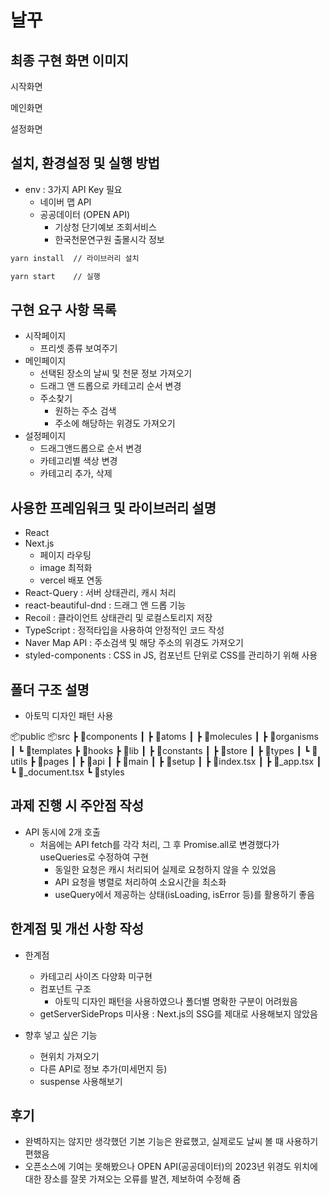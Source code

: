 # 날꾸

## 최종 구현 화면 이미지
    
  시작화면
  
  
  메인화면
  
  
  설정화면
    
    
## 설치, 환경설정 및 실행 방법

  - env : 3가지 API Key 필요
      - 네이버 맵 API
      - 공공데이터 (OPEN API)
          - 기상청 단기예보 조회서비스
          - 한국천문연구원 출몰시각 정보
  
  ```bash
  yarn install  // 라이브러리 설치
  
  yarn start    // 실행
  ```
    
## 구현 요구 사항 목록
  - 시작페이지
      - 프리셋 종류 보여주기
  - 메인페이지
      - 선택된 장소의 날씨 및 천문 정보 가져오기
      - 드래그 앤 드롭으로 카테고리 순서 변경
      - 주소찾기
          - 원하는 주소 검색
          - 주소에 해당하는 위경도 가져오기
  - 설정페이지
      - 드래그앤드롭으로 순서 변경
      - 카테고리별 색상 변경
      - 카테고리 추가, 삭제
## 사용한 프레임워크 및 라이브러리 설명

  - React
  - Next.js
    - 페이지 라우팅
    - image 최적화
    - vercel 배포 연동
  - React-Query : 서버 상태관리, 캐시 처리
  - react-beautiful-dnd : 드래그 앤 드롭 기능
  - Recoil : 클라이언트 상태관리 및 로컬스토리지 저장
  - TypeScript : 정적타입을 사용하여 안정적인 코드 작성
  - Naver Map API : 주소검색 및 해당 주소의 위경도 가져오기
  - styled-components : CSS in JS, 컴포넌트 단위로 CSS를 관리하기 위해 사용

  ##  폴더 구조 설명

  - 아토믹 디자인 패턴 사용

📦public
📦src
 ┣ 📂components
 ┃ ┣ 📂atoms
 ┃ ┣ 📂molecules
 ┃ ┣ 📂organisms
 ┃ ┗ 📂templates
 ┣ 📂hooks
 ┣ 📂lib
 ┃ ┣ 📂constants
 ┃ ┣ 📂store
 ┃ ┣ 📂types
 ┃ ┗ 📂utils
 ┣ 📂pages
 ┃ ┣ 📂api
 ┃ ┣ 📂main
 ┃ ┣ 📂setup
 ┃ ┣ 📜index.tsx
 ┃ ┣ 📜_app.tsx
 ┃ ┗ 📜_document.tsx
 ┗ 📂styles

##  과제 진행 시 주안점 작성
  - API 동시에 2개 호출
    - 처음에는 API fetch를 각각 처리, 그 후 Promise.all로 변경했다가 useQueries로 수정하여 구현
      - 동일한 요청은 캐시 처리되어 실제로 요청하지 않을 수 있었음
      - API 요청을 병렬로 처리하여 소요시간을 최소화
      - useQuery에서 제공하는 상태(isLoading, isError 등)를 활용하기 좋음

##  한계점 및 개선 사항 작성
  - 한계점
    - 카테고리 사이즈 다양화 미구현
    - 컴포넌트 구조
        - 아토믹 디자인 패턴을 사용하였으나 폴더별 명확한 구분이 어려웠음
    - getServerSideProps 미사용 : Next.js의 SSG를 제대로 사용해보지 않았음
    
  - 향후 넣고 싶은 기능
    - 현위치 가져오기
    - 다른 API로 정보 추가(미세먼지 등)
    - suspense 사용해보기

## 후기
  - 완벽하지는 않지만 생각했던 기본 기능은 완료했고, 실제로도 날씨 볼 때 사용하기 편했음
  - 오픈소스에 기여는 못해봤으나 OPEN API(공공데이터)의 2023년 위경도 위치에 대한 장소를 잘못 가져오는 오류를 발견, 제보하여 수정해 줌
  